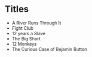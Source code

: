 # Titles

* A River Runs Through It
* Fight Club
* 12 years a Slave
* The Big Short
* 12 Monkeys
* The Curious Case of Bejamin Button
